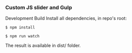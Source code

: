 <h3> Custom JS slider and Gulp </h3>

Development Build
Install all dependencies, in repo's root:

<pre class="notranslate">
<code>$ npm install</code>
</pre>

<pre class="notranslate">
<code>$ npm run watch</code>
</pre>

The result is available in dist/ folder.
